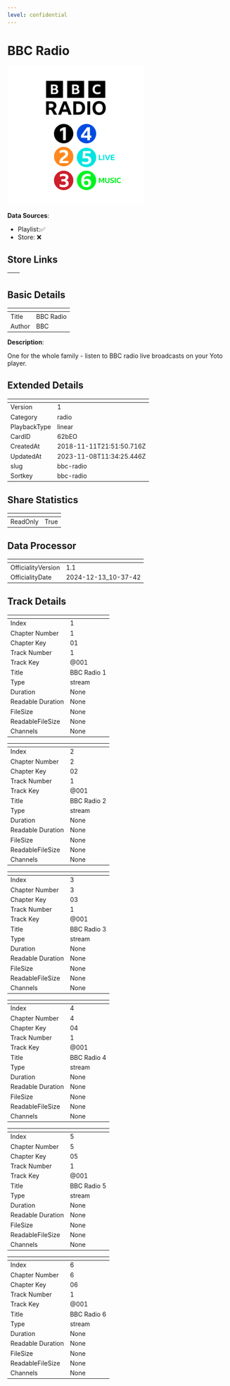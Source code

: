 ```yaml
---
level: confidential
---
```

# BBC Radio

![card_[62bEO].png](../../img/cards/card_[62bEO].png)

**Data Sources**: 

- Playlist:✅
- Store: ❌


## Store Links

| <!-- --> | <!-- --> |
| - | - |


## Basic Details

| <!-- --> | <!-- --> |
| - | - |
| Title | BBC Radio |
| Author | BBC |

**Description**:

One for the whole family - listen to BBC radio live broadcasts on your Yoto player.


## Extended Details

| <!-- --> | <!-- --> |
| - | - |
| Version | 1 |
| Category | radio |
| PlaybackType | linear |
| CardID | 62bEO |
| CreatedAt | 2018-11-11T21:51:50.716Z |
| UpdatedAt | 2023-11-08T11:34:25.446Z |
| slug | bbc-radio |
| Sortkey | bbc-radio |


## Share Statistics

| <!-- --> | <!-- --> |
| - | - |
| ReadOnly | True |


## Data Processor

| <!-- --> | <!-- --> |
| - | - |
| OfficialityVersion | 1.1
| OfficialityDate | 2024-12-13_10-37-42


## Track Details

| <!-- --> | <!-- --> |
| - | - |
| Index | 1 |
| Chapter Number | 1 |
| Chapter Key | 01 |
| Track Number | 1 |
| Track Key | @001 |
| Title | BBC Radio 1 |
| Type | stream |
| Duration | None |
| Readable Duration | None |
| FileSize | None |
| ReadableFileSize | None |
| Channels | None |

| <!-- --> | <!-- --> |
| - | - |
| Index | 2 |
| Chapter Number | 2 |
| Chapter Key | 02 |
| Track Number | 1 |
| Track Key | @001 |
| Title | BBC Radio 2 |
| Type | stream |
| Duration | None |
| Readable Duration | None |
| FileSize | None |
| ReadableFileSize | None |
| Channels | None |

| <!-- --> | <!-- --> |
| - | - |
| Index | 3 |
| Chapter Number | 3 |
| Chapter Key | 03 |
| Track Number | 1 |
| Track Key | @001 |
| Title | BBC Radio 3 |
| Type | stream |
| Duration | None |
| Readable Duration | None |
| FileSize | None |
| ReadableFileSize | None |
| Channels | None |

| <!-- --> | <!-- --> |
| - | - |
| Index | 4 |
| Chapter Number | 4 |
| Chapter Key | 04 |
| Track Number | 1 |
| Track Key | @001 |
| Title | BBC Radio 4 |
| Type | stream |
| Duration | None |
| Readable Duration | None |
| FileSize | None |
| ReadableFileSize | None |
| Channels | None |

| <!-- --> | <!-- --> |
| - | - |
| Index | 5 |
| Chapter Number | 5 |
| Chapter Key | 05 |
| Track Number | 1 |
| Track Key | @001 |
| Title | BBC Radio 5 |
| Type | stream |
| Duration | None |
| Readable Duration | None |
| FileSize | None |
| ReadableFileSize | None |
| Channels | None |

| <!-- --> | <!-- --> |
| - | - |
| Index | 6 |
| Chapter Number | 6 |
| Chapter Key | 06 |
| Track Number | 1 |
| Track Key | @001 |
| Title | BBC Radio 6 |
| Type | stream |
| Duration | None |
| Readable Duration | None |
| FileSize | None |
| ReadableFileSize | None |
| Channels | None |


